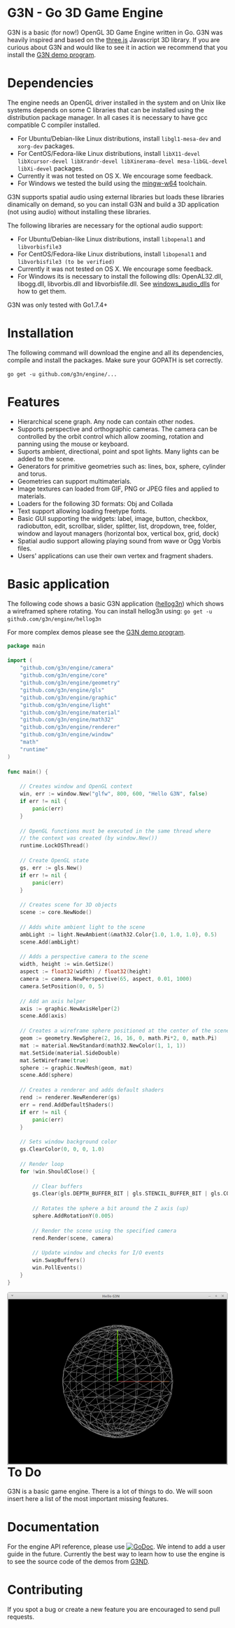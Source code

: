 # G3N - Go 3D Game Engine

G3N is a basic (for now!) OpenGL 3D Game Engine written in Go.
G3N was heavily inspired and based on the [three.js](https://threejs.org/) Javascript 3D library.
If you are curious about G3N and would like to see it in action
we recommend that you install the [G3N demo program](https://github.com/g3n/g3nd).

# Dependencies

The engine needs an OpenGL driver installed in the system and
on Unix like systems depends on some C libraries that can be installed using the distribution package manager.
In all cases it is necessary to have gcc compatible C compiler installed.

* For Ubuntu/Debian-like Linux distributions, install `libgl1-mesa-dev` and `xorg-dev` packages.
* For CentOS/Fedora-like Linux distributions, install `libX11-devel libXcursor-devel libXrandr-devel libXinerama-devel mesa-libGL-devel libXi-devel` packages.
* Currently it was not tested on OS X. We encourage some feedback.
* For Windows we tested the build using the [mingw-w64](https://mingw-w64.org) toolchain.

G3N supports spatial audio using external libraries but loads these libraries
dinamically on demand, so you can install G3N and build a 3D application
(not using audio) without installing these libraries.

The following libraries are necessary for the optional audio support:

* For Ubuntu/Debian-like Linux distributions, install `libopenal1` and `libvorbisfile3`
* For CentOS/Fedora-like Linux distributions, install `libopenal1` and `libvorbisfile3 (to be verified)`
* Currently it was not tested on OS X. We encourage some feedback.
* For Windows its is necessary to install the following dlls:
  OpenAL32.dll, libogg.dll, libvorbis.dll and libvorbisfile.dll.
  See [windows_audio_dlls](https://github.com/g3n/windows_audio_dlls) for how to get them.

G3N was only tested with Go1.7.4+

# Installation

The following command will download the engine and all its dependencies, compile and
install the packages. Make sure your GOPATH is set correctly. 

`go get -u github.com/g3n/engine/...`

# Features

* Hierarchical scene graph. Any node can contain other nodes.
* Supports perspective and orthographic cameras. The camera can be controlled
  by the orbit control which allow zooming, rotation and panning using the mouse or keyboard.
* Suports ambient, directional, point and spot lights. Many lights can be added to the scene.
* Generators for primitive geometries such as: lines, box, sphere, cylinder and torus.
* Geometries can support multimaterials.
* Image textures can loaded from GIF, PNG or JPEG files and applied to materials.
* Loaders for the following 3D formats: Obj and Collada
* Text support allowing loading freetype fonts.
* Basic GUI supporting the widgets: label, image, button, checkbox, radiobutton,
  edit, scrollbar, slider, splitter, list, dropdown, tree, folder, window and layout managers
  (horizontal box, vertical box, grid, dock)
* Spatial audio support allowing playing sound from wave or Ogg Vorbis files.
* Users' applications can use their own vertex and fragment shaders.

# Basic application

The following code shows a basic G3N application 
([hellog3n](https://github.com/g3n/engine/tree/master/hellog3n))
which shows a wireframed sphere rotating.
You can install hellog3n using: `go get -u github.com/g3n/engine/hellog3n`

For more complex demos please see the [G3N demo program](https://github.com/g3n/g3nd).

```Go
package main

import (
	"github.com/g3n/engine/camera"
	"github.com/g3n/engine/core"
	"github.com/g3n/engine/geometry"
	"github.com/g3n/engine/gls"
	"github.com/g3n/engine/graphic"
	"github.com/g3n/engine/light"
	"github.com/g3n/engine/material"
	"github.com/g3n/engine/math32"
	"github.com/g3n/engine/renderer"
	"github.com/g3n/engine/window"
	"math"
	"runtime"
)

func main() {

	// Creates window and OpenGL context
	win, err := window.New("glfw", 800, 600, "Hello G3N", false)
	if err != nil {
		panic(err)
	}

	// OpenGL functions must be executed in the same thread where
	// the context was created (by window.New())
	runtime.LockOSThread()

	// Create OpenGL state
	gs, err := gls.New()
	if err != nil {
		panic(err)
	}

	// Creates scene for 3D objects
	scene := core.NewNode()

	// Adds white ambient light to the scene
	ambLight := light.NewAmbient(&math32.Color{1.0, 1.0, 1.0}, 0.5)
	scene.Add(ambLight)

	// Adds a perspective camera to the scene
	width, height := win.GetSize()
	aspect := float32(width) / float32(height)
	camera := camera.NewPerspective(65, aspect, 0.01, 1000)
	camera.SetPosition(0, 0, 5)

	// Add an axis helper
	axis := graphic.NewAxisHelper(2)
	scene.Add(axis)

	// Creates a wireframe sphere positioned at the center of the scene
	geom := geometry.NewSphere(2, 16, 16, 0, math.Pi*2, 0, math.Pi)
	mat := material.NewStandard(math32.NewColor(1, 1, 1))
	mat.SetSide(material.SideDouble)
	mat.SetWireframe(true)
	sphere := graphic.NewMesh(geom, mat)
	scene.Add(sphere)

	// Creates a renderer and adds default shaders
	rend := renderer.NewRenderer(gs)
	err = rend.AddDefaultShaders()
	if err != nil {
		panic(err)
	}

	// Sets window background color
	gs.ClearColor(0, 0, 0, 1.0)

	// Render loop
	for !win.ShouldClose() {

		// Clear buffers
		gs.Clear(gls.DEPTH_BUFFER_BIT | gls.STENCIL_BUFFER_BIT | gls.COLOR_BUFFER_BIT)

		// Rotates the sphere a bit around the Z axis (up)
		sphere.AddRotationY(0.005)

		// Render the scene using the specified camera
		rend.Render(scene, camera)

		// Update window and checks for I/O events
		win.SwapBuffers()
		win.PollEvents()
	}
}
```

<p align="center">
  <img style="float: right;" src="hellog3n/screenshot.png" alt="hellog3n Screenshot"/>
</p>

# To Do

G3N is a basic game engine. There is a lot of things to do.
We will soon insert here a list of the most important missing features.

# Documentation

For the engine API reference, please use
[![GoDoc](https://godoc.org/github.com/g3n/engine?status.svg)](https://godoc.org/github.com/g3n/engine).
We intend to add a user guide in the future.
Currently the best way to learn how to use the engine is to see the source code
of the demos from [G3ND](https://github.com/g3n/g3nd).

# Contributing

If you spot a bug or create a new feature you are encouraged to
send pull requests.


